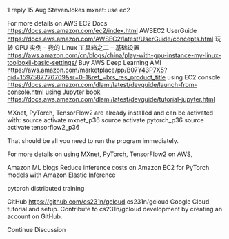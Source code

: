 

<!--
 * @version:
 * @Author:  StevenJokes https://github.com/StevenJokes
 * @Date: 2020-09-13 19:44:08
 * @LastEditors:  StevenJokes https://github.com/StevenJokes
 * @LastEditTime: 2020-09-13 19:45:12
 * @Description:http://preview.d2l.ai/d2l-en/master/chapter_appendix-tools-for-deep-learning/aws.html
 * @TODO::
 * @Reference:
-->

1 reply
15 Aug
Steven​Jokes
mxnet: use ec2

For more details on
AWS EC2 Docs
https://docs.aws.amazon.com/ec2/index.html
AWSEC2 UserGuide
https://docs.aws.amazon.com/AWSEC2/latest/UserGuide/concepts.html
玩转 GPU 实例 – 我的 Linux 工具箱之二 – 基础设置
https://aws.amazon.com/cn/blogs/china/play-with-gpu-instance-my-linux-toolboxii-basic-settings/
Buy AWS Deep Learning AMI
https://aws.amazon.com/marketplace/pp/B07Y43P7X5?qid=1597587776709&sr=0-1&ref_=brs_res_product_title
using EC2 console
https://docs.aws.amazon.com/dlami/latest/devguide/launch-from-console.html
using Jupyter book
https://docs.aws.amazon.com/dlami/latest/devguide/tutorial-jupyter.html

MXnet, PyTorch, TensorFlow2 are already installed and can be activated with:
source activate mxnet_p36
source activate pytorch_p36
source activate tensorflow2_p36

That should be all you need to run the program immediately.

For more details on using MXnet, PyTorch, TensorFlow2 on AWS,

Amazon ML blogs
Reduce inference costs on Amazon EC2 for PyTorch models with Amazon Elastic Inference

pytorch distributed training

 GitHub
https://github.com/cs231n/gcloud
cs231n/gcloud
Google Cloud tutorial and setup. Contribute to cs231n/gcloud development by creating an account on GitHub.

Continue Discussion
